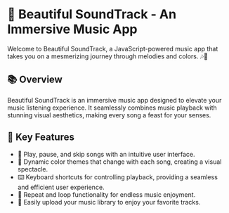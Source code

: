 # 🎵 Beautiful SoundTrack - An Immersive Music App

Welcome to Beautiful SoundTrack, a JavaScript-powered music app that takes you on a mesmerizing journey through melodies and colors. 🎶🌈


## 📚 Overview

Beautiful SoundTrack is an immersive music app designed to elevate your music listening experience. It seamlessly combines music playback with stunning visual aesthetics, making every song a feast for your senses.

## 🌟 Key Features

- 🎵 Play, pause, and skip songs with an intuitive user interface.
- 🌈 Dynamic color themes that change with each song, creating a visual spectacle.
- ⌨️ Keyboard shortcuts for controlling playback, providing a seamless and efficient user experience.
- 🔁 Repeat and loop functionality for endless music enjoyment.
- 📁 Easily upload your music library to enjoy your favorite tracks.
